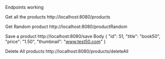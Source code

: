 Endpoints working

Get all the products
http://localhost:8080/products

       
Get Random product
http://localhost:8080/productRandom




Save a product
http://localhost:8080/save
  Body
      {
        "id": 51,
        "title": "book50",
        "price": "1.50",
        "thumbnail": "www.test50.com"
       } 

Delete All products
http://localhost:8080/products/deleteAll
